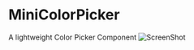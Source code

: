 # MiniColorPicker
A lightweight Color Picker Component
![ScreenShot](https://raw.github.com/jjssman/MiniColorPicker/master/img/screenie.png)
